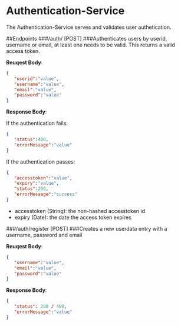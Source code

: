 # Authentication-Service
The Authentication-Service serves and validates user authetication.

##Endpoints
###/auth/ [POST]
###Authenticates users by userid, username or email, at least one needs to be valid. This returns a valid access token.

**Reuqest Body**:
```json
{  
   "userid":"value",
   "username":"value",
   "email":"value",
   "password":"value"
}
```

**Response Body**:
 
 If the authentication fails:
```json
{  
   "status":400,
   "errorMessage":"value"
}
```
 
 If the authentication passes:
```json
{  
   "accesstoken":"value",
   "expiry":"value",
   "status":200,
   "errorMessage":"success"
}
```
- accesstoken (String): the non-hashed accesstoken id
- expiry (Date): the date the access token expires

###/auth/register [POST]
###Creates a new userdata entry with a username, password and email

**Reuqest Body**:
```json
{  
   "username":"value",
   "email":"value",
   "password":"value"
}
```

**Response Body**:
```json
{  
   "status": 200 / 400,
   "errorMessage":"value"
}
```

